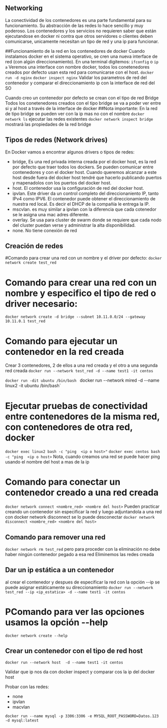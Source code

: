 ## Networking
La conectividad de los contenedores es una parte fundamental para su funcionamiento. Su abstracción de las redes lo hace sencillo y muy poderoso. 
Los contenedores y los servicios no requieren saber que están ejecutandose en docker ni contra que otros servidores o clientes deben comunicarse, unicamente necesitan un tipo de red y una ip para funcionar.   

##Funcionamiento de la red en los contenedores de docker
Cuando instalamos docker en el sistema operativo, se cren una nueva interface de red (con algún direccionamiento).
En una terminal digitemos: `ifconfig` o `ip a`
Veremos una interface con nombre docker, todos los conetenedores creados  por defecto usan esta red para comunicarse con el host. 
`docker run -d nginx`
`docker inspect nginx`
Validar los parametros de red del contenedor y comparar el direccionamiento ip con la interface de red del SO

Cuando creo un contenedor por defecto se crean con el tipo de red Bridge
Todos los conetenedores creados con el tipo bridge se va a poder ver entre si y al host a través de la interface de docker
##Nota importante: En la red de tipo bridge se pueden ver con la ip mas no con el nombre 
`docker network ls` ejecutar las redes existentes
`docker network inspect bridge` mostrará las propiedades de la red bridge


## Tipos de redes (Network drives)
En Docker vamos a encontrar algunos drivers o tipos de redes:

- bridge, Es una red privada interna creada por el docker host, es la red por defecto que traer todos los dockers. Se pueden comunicar entre contenedores y con el docker host. Cuando queremos alcanzar a este host desde fuera del docker host tendré que hacerlo publicando puertos y mapenadolos con los puertos del docker host.
- host. El contenedor usa la configuración de red del docker host. 
- ipvlan. Este driver da un control completo del direccionaniento IP, tanto IPv4 como IPV6. El contenedor puede obtener el direccionamiento de nuestra red local. Es decir el DHCP de la compañía le entrega la IP.
- mscvlan. es muy similar a ipvlan con la diferencia que cada cotenedor se le asigna una mac adres diferente.
- overlay. Se usa para cluster de swarm donde se requiere que cada nodo del cluster puedan verse y administrar la alta disponibilidad.
- none. No tiene conexión de red
  
## Creación de redes
#Comando para crear una red con un nombre y el driver por defecto: 
`docker network create test_red`

# Comando para crear una red con un nombre y especifico el tipo de red o driver necesario: 
`docker network create -d bridge --subnet 10.11.0.0/24 --gateway 10.11.0.1 test_red`

# Comando para ejecutar un contenedor en la red creada

Crear 3 contenedores, 2 de ellos a una red creada y el otro a una segunda red creada
`docker run --network test_red -d --name test1 -it centos`

`docker run -dit ubuntu /bin/bash`
`
`docker run --network mired -d --name linux2 -it ubuntu /bin/bash`


# Ejecutar pruebas de conectividad entre contenedores de la misma red, con contenedores de otra red, docker 
`docker exec linux2 bash -c "ping  <ip o host>"`
`docker exec centos bash -c "ping  <ip o host>` 
Nota, cuando creamos una red se puede hacer ping usando el nombre del host a mas de la ip

# Comando para conectar un contenedor creado a una red creada
`docker network connect <nombre_red> <nombre del host>`
Pueden practicar creando un contenedor sin especificar la red y luego adjuntandola a una red
con docker network disconnect se lo puede desconectar
`docker network disconnect <nombre_red> <nombre del host>`

## Comando para remover una red
`docker network rm test_red`
pero para proceder con la eliminación no debe haber ningún contenedor pegado a esa red
Eliminemos las redes creada 

## Dar un ip estática a un contenedor
al crear el contenedor y despues de especificar la red con la opción --ip <ip> se puede asignar estáticamente su direccionamiento
`docker run --network test_red --ip <ip_estatica> -d --name test1 -it centos`



# PComando para ver las opciones usamos la opción --help 
`docker network create --help`

## Crear un contenedor con el tipo de red host
`docker run --network host  -d --name test1 -it centos`

Validar que ip nos da con docker inspect y comparar cos la ip del docker host

Probar con las redes:
 - none
 - ipvlan
 - macvlan





`docker run --name mysql -p 3306:3306 -e MYSQL_ROOT_PASSWORD=Datos.123 -d mysql:latest`

